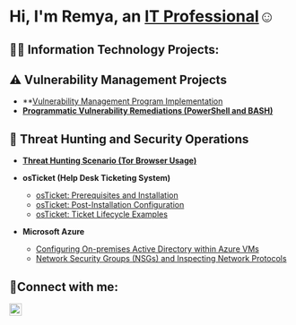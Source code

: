 <h1>Hi, I'm Remya, an <a href="https://linkedin.com/in/remya-harikrishnan-a70a88126">IT Professional</a>☺</h1>

<h2>👨‍💻 Information Technology Projects:</h2>


## ⚠️ Vulnerability Management Projects

- **[Vulnerability Management Program Implementation](*https://github.com/remyahk12/Vulnerability-management-Scan/blob/main/README.md*)
- **[Programmatic Vulnerability Remediations (PowerShell and BASH)](https://github.com/joshcybertest/programmatic-vulnerability-remediations)**

## 🚨 Threat Hunting and Security Operations

- **[Threat Hunting Scenario (Tor Browser Usage)](https://github.com/joshmadakor0/threat-hunting-scenario-tor)**


- <b>osTicket (Help Desk Ticketing System)</b>
  - [osTicket: Prerequisites and Installation](https://github.com/remyahk12/ozticket-preq)
  - [osTicket: Post-Installation Configuration](https://github.com/joshmadakorcc/post-install-config)
  - [osTicket: Ticket Lifecycle Examples](https://github.com/joshmadakorcc/ticket-lifecycle)
- <b>Microsoft Azure</b>
  - [Configuring On-premises Active Directory within Azure VMs](https://github.com/remyahk12/configure-ad)
  - [Network Security Groups (NSGs) and Inspecting Network Protocols](https://github.com/joshmadakorcc/azure-network-protocols)

<h2>🤳Connect with me:</h2>

[<img align="left" alt="Remya harikrishnan | LinkedIn" width="22px" src="https://cdn.jsdelivr.net/npm/simple-icons@v3/icons/linkedin.svg" />][linkedin]



[linkedin]: https://linkedin.com/in/remya-harikrishnan-a70a88126
